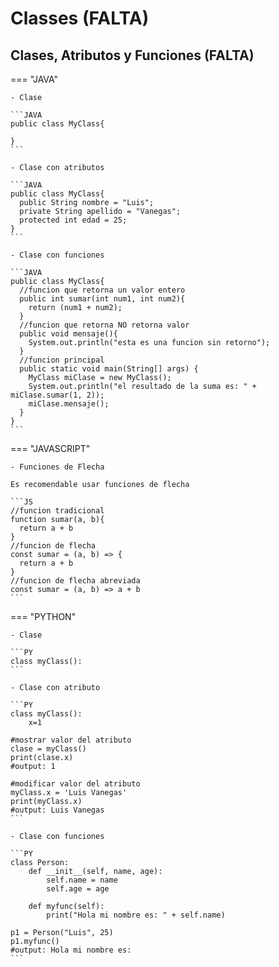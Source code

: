 # Classes (FALTA)

## Clases, Atributos y Funciones (FALTA)

=== "JAVA"

    - Clase

    ```JAVA
    public class MyClass{
  
    }
    ```

    - Clase con atributos

    ```JAVA
    public class MyClass{
      public String nombre = "Luis";
      private String apellido = "Vanegas";
      protected int edad = 25;
    }
    ```

    - Clase con funciones

    ```JAVA
    public class MyClass{
      //funcion que retorna un valor entero
      public int sumar(int num1, int num2){
        return (num1 + num2);
      }
      //funcion que retorna NO retorna valor
      public void mensaje(){
        System.out.println("esta es una funcion sin retorno");
      }
      //funcion principal
      public static void main(String[] args) {
        MyClass miClase = new MyClass();
        System.out.println("el resultado de la suma es: " + miClase.sumar(1, 2));
        miClase.mensaje();
      }
    }
    ```

=== "JAVASCRIPT"

    - Funciones de Flecha

    Es recomendable usar funciones de flecha

    ```JS
    //funcion tradicional
    function sumar(a, b){
      return a + b 
    }
    //funcion de flecha
    const sumar = (a, b) => {
      return a + b
    }
    //funcion de flecha abreviada
    const sumar = (a, b) => a + b
    ```

=== "PYTHON"

    - Clase

    ```PY
    class myClass():
    ```

    - Clase con atributo

    ```PY
    class myClass():
        x=1

    #mostrar valor del atributo
    clase = myClass()
    print(clase.x)
    #output: 1

    #modificar valor del atributo
    myClass.x = 'Luis Vanegas'
    print(myClass.x)
    #output: Luis Vanegas
    ```

    - Clase con funciones

    ```PY
    class Person:
        def __init__(self, name, age):
            self.name = name
            self.age = age

        def myfunc(self):
            print("Hola mi nombre es: " + self.name)

    p1 = Person("Luis", 25)
    p1.myfunc()
    #output: Hola mi nombre es:
    ```
